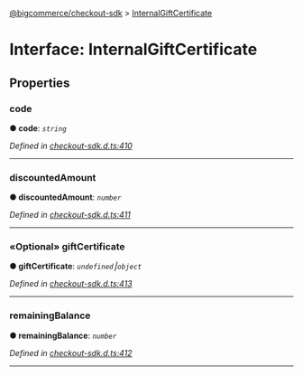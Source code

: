 [@bigcommerce/checkout-sdk](../README.md) > [InternalGiftCertificate](../interfaces/internalgiftcertificate.md)



# Interface: InternalGiftCertificate


## Properties
<a id="code"></a>

###  code

**●  code**:  *`string`* 

*Defined in [checkout-sdk.d.ts:410](https://github.com/bigcommerce/checkout-sdk-js/blob/76e2d49/dist/checkout-sdk.d.ts#L410)*





___

<a id="discountedamount"></a>

###  discountedAmount

**●  discountedAmount**:  *`number`* 

*Defined in [checkout-sdk.d.ts:411](https://github.com/bigcommerce/checkout-sdk-js/blob/76e2d49/dist/checkout-sdk.d.ts#L411)*





___

<a id="giftcertificate"></a>

### «Optional» giftCertificate

**●  giftCertificate**:  *`undefined`⎮`object`* 

*Defined in [checkout-sdk.d.ts:413](https://github.com/bigcommerce/checkout-sdk-js/blob/76e2d49/dist/checkout-sdk.d.ts#L413)*





___

<a id="remainingbalance"></a>

###  remainingBalance

**●  remainingBalance**:  *`number`* 

*Defined in [checkout-sdk.d.ts:412](https://github.com/bigcommerce/checkout-sdk-js/blob/76e2d49/dist/checkout-sdk.d.ts#L412)*





___


